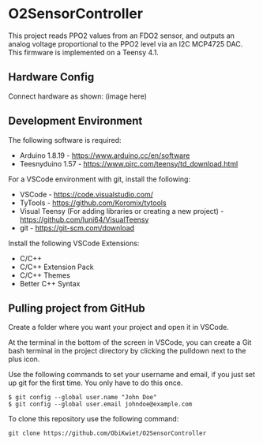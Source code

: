 # O2SensorController

This project reads PPO2 values from an FDO2 sensor, and outputs an analog voltage proportional to the PPO2 level via an I2C MCP4725 DAC. This firmware is implemented on a Teensy 4.1. 

## Hardware Config

Connect hardware as shown:
(image here)

## Development Environment
The following software is required: 

* Arduino 1.8.19 - https://www.arduino.cc/en/software
* Teesnyduino 1.57 - https://www.pjrc.com/teensy/td_download.html

For a VSCode environment with git, install the following: 

* VSCode - https://code.visualstudio.com/
* TyTools - https://github.com/Koromix/tytools
* Visual Teensy (For adding libraries or creating a new project) - https://github.com/luni64/VisualTeensy
* git - https://git-scm.com/download

Install the following VSCode Extensions: 

* C/C++
* C/C++ Extension Pack
* C/C++ Themes
* Better C++ Syntax

## Pulling project from GitHub

Create a folder where you want your project and open it in VSCode. 

At the terminal in the bottom of the screen in VSCode, you can create a Git bash terminal in the project directory by clicking the pulldown next to the plus icon. 

Use the following commands to set your username and email, if you just set up git for the first time. You only have to do this once. 

```
$ git config --global user.name "John Doe"
$ git config --global user.email johndoe@example.com
```

To clone this repository use the following command: 

```
git clone https://github.com/ObiKwiet/O2SensorController
```


